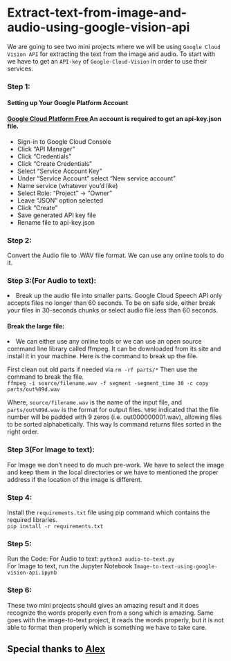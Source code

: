 # Extract-text-from-image-and-audio-using-google-vision-api

We are going to see two mini projects where we will be using `Google Cloud Vision API` for extracting the text from the image and audio.
To start with we have to get an `API-key` of `Google-Cloud-Vision` in order to use their services. 
<b><h3>Step 1: </h3></b>

<h4>Setting up Your Google Platform Account </h4>
<h4><a href ="https://console.cloud.google.com/home/dashboard">Google Cloud Platform Free </a> An account is required to get an api-key.json file. </h4>
<Div><UL>
<li>	Sign-in to Google Cloud Console </li>
<li>	Click “API Manager” </li>
<li>	Click “Credentials” </li>
<li>	Click “Create Credentials” </li>
<li>	Select “Service Account Key” </li>
<li>	Under “Service Account” select “New service account” </li>
<li>	Name service (whatever you’d like) </li>
<li>	Select Role: “Project” -> “Owner” </li>
<li>	Leave “JSON” option selected </li>
<li>	Click “Create” </li>
<li>	Save generated API key file </li>
<li>	Rename file to api-key.json </li>
</ul></div>

<h3>Step 2: </h3>
Convert the Audio file to .WAV file format. We can use any online tools to do it.

<b><h3>Step 3:(For Audio to text):</h3></b>
<li>Break up the audio file into smaller parts. Google Cloud Speech API only accepts files no longer than 60 seconds. To be on safe side, either break your files in 30-seconds chunks or select audio file less than 60 seconds.</li> 

<h4>Break the large file:</h4>
<li>We can either use any online tools or we can use an open source command line library called ffmpeg. It can be downloaded from its site and install it in your machine.
Here is the command to break up the file. <br> </li>

First clean out old parts if needed via `rm -rf parts/*`
Then use the command to break the file. <br>
`ffmpeg -i source/filename.wav -f segment -segment_time 30 -c copy parts/out%09d.wav`

Where, `source/filename.wav` is the name of the input file, and `parts/out%09d.wav` is the format for output files. `%09d` indicated that the file number will be padded with 9 zeros (i.e. out000000001.wav), allowing files to be sorted alphabetically. This way ls command returns files sorted in the right order.

<b><h3>Step 3(For Image to text):</h3></b>
For Image we don’t need to do much pre-work. We have to select the image and keep them in the local directories or we have to mentioned the proper address if the location of the image is different. 

<b><h3>Step 4:</h3></b>
Install the `requirements.txt` file using pip command which contains the required libraries.<br>
`pip install -r requirements.txt`

<b><h3>Step 5: </h3></b>
Run the Code:
 For Audio to text: `python3 audio-to-text.py` <br>
 For Image to text, run the Jupyter Notebook `Image-to-text-using-google-vision-api.ipynb`

<b><h3>Step 6: </h3></b>
These two mini projects should gives an amazing result and it does recognize the words properly even from a song which is amazing. Same goes with the image-to-text project, it reads the words properly, but it is not able to format then properly which is something we have to take care. 

<h2> Special thanks to <a href = "https://github.com/akras14/speech-to-text"> Alex </a></h2>
